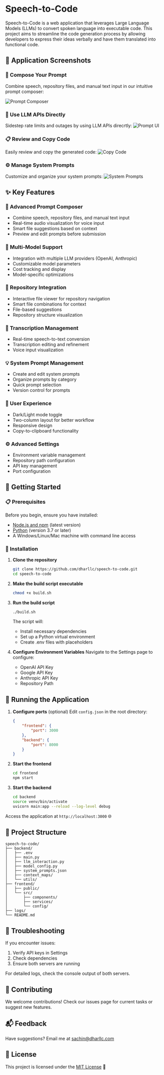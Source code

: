 # Speech-to-Code

Speech-to-Code is a web application that leverages Large Language Models (LLMs) to convert spoken language into executable code. This project aims to streamline the code generation process by allowing developers to express their ideas verbally and have them translated into functional code.

## 📸 Application Screenshots

### 🎯 Compose Your Prompt
Combine speech, repository files, and manual text input in our intuitive prompt composer:

![Prompt Composer](./screenshots/prompt_composer.png)
### 💬 Use LLM APIs Directly
Sidestep rate limits and outages by using LLM APIs direcrtly:
![Prompt UI](./screenshots/prompt_ui.png)

### 📋 Review and Copy Code
Easily review and copy the generated code:
![Copy Code](./screenshots/conversation_display.png)

### ⚙️ Manage System Prompts
Customize and organize your system prompts:
![System Prompts](./screenshots/system_prompts.png)

## ✨ Key Features

### 🎯 Advanced Prompt Composer
- Combine speech, repository files, and manual text input
- Real-time audio visualization for voice input
- Smart file suggestions based on context
- Preview and edit prompts before submission

### 🤖 Multi-Model Support
- Integration with multiple LLM providers (OpenAI, Anthropic)
- Customizable model parameters
- Cost tracking and display
- Model-specific optimizations

### 📁 Repository Integration
- Interactive file viewer for repository navigation
- Smart file combinations for context
- File-based suggestions
- Repository structure visualization

### 🎤 Transcription Management
- Real-time speech-to-text conversion
- Transcription editing and refinement
- Voice input visualization

### 💡 System Prompt Management
- Create and edit system prompts
- Organize prompts by category
- Quick prompt selection
- Version control for prompts

### 🎨 User Experience
- Dark/Light mode toggle
- Two-column layout for better workflow
- Responsive design
- Copy-to-clipboard functionality

### ⚙️ Advanced Settings
- Environment variable management
- Repository path configuration
- API key management
- Port configuration

## 🚀 Getting Started

### 📋 Prerequisites

Before you begin, ensure you have installed:
* [Node.js and npm](https://nodejs.org/en/download/) (latest version)
* [Python](https://www.python.org/downloads/) (version 3.7 or later)
* A Windows/Linux/Mac machine with command line access

### 🔧 Installation

1. **Clone the repository**
   ```bash
   git clone https://github.com/dharllc/speech-to-code.git
   cd speech-to-code
   ```

2. **Make the build script executable**
   ```bash
   chmod +x build.sh
   ```

3. **Run the build script**
   ```bash
   ./build.sh
   ```
   The script will:
   - Install necessary dependencies
   - Set up a Python virtual environment
   - Create .env files with placeholders

4. **Configure Environment Variables**
   Navigate to the Settings page to configure:
   - OpenAI API Key
   - Google API Key
   - Anthropic API Key
   - Repository Path

## 🚀 Running the Application

1. **Configure ports** (optional)
   Edit `config.json` in the root directory:
   ```json
   {
       "frontend": {
           "port": 3000 
       },
       "backend": {
           "port": 8000 
       }
   }
   ```

2. **Start the frontend**
   ```bash
   cd frontend
   npm start
   ```

3. **Start the backend**
   ```bash
   cd backend
   source venv/bin/activate
   uvicorn main:app --reload --log-level debug
   ```

Access the application at `http://localhost:3000` 🌐

## 📁 Project Structure

```
speech-to-code/
├── backend/
│   ├── .env
│   ├── main.py
│   ├── llm_interaction.py
│   ├── model_config.py
│   ├── system_prompts.json
│   ├── context_maps/
│   └── utils/
├── frontend/
│   ├── public/
│   └── src/
│       ├── components/
│       ├── services/
│       └── config/
├── logs/
└── README.md
```

## 🔧 Troubleshooting

If you encounter issues:
1. Verify API keys in Settings
2. Check dependencies
3. Ensure both servers are running

For detailed logs, check the console output of both servers.

## 🤝 Contributing

We welcome contributions! Check our issues page for current tasks or suggest new features.

## 📬 Feedback

Have suggestions? Email me at sachin@dharllc.com

## 📄 License

This project is licensed under the [MIT License](https://opensource.org/licenses/MIT) 📜
